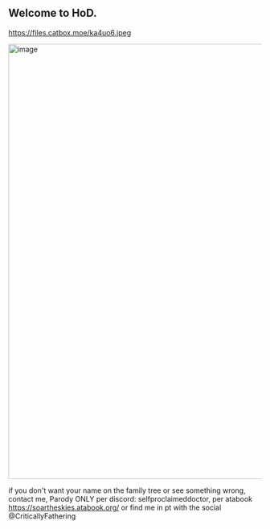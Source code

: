 ## Welcome to HoD.

https://files.catbox.moe/ka4uo6.jpeg

<img width="866" alt="image" src="https://github.com/user-attachments/assets/ffd8164f-abec-450a-ac59-40859178bdea" />



if you don't want your name on the family tree or see something wrong, contact me, Parody ONLY per discord: selfproclaimeddoctor, per atabook https://soartheskies.atabook.org/ or find me in pt with the social @CriticallyFathering

